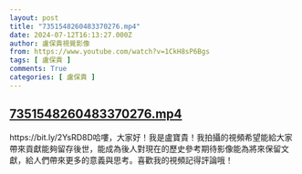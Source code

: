 ```yaml
---
layout: post
title: "7351548260483370276.mp4"
date: 2024-07-12T16:13:27.000Z
author: 盧保貴視覺影像
from: https://www.youtube.com/watch?v=1CkH8sP6Bgs
tags: [ 盧保貴 ]
comments: True
categories: [ 盧保貴 ]
---
```

<!--1720800807000-->
[7351548260483370276.mp4](https://www.youtube.com/watch?v=1CkH8sP6Bgs)
------

<div>
https://bit.ly/2YsRD8D哈嘍，大家好！我是盧寶貴！我拍攝的視頻希望能給大家帶來貢獻能夠留存後世，能成為後人對現在的歷史參考期待影像能為將來保留文獻，給人們帶來更多的意義與思考。喜歡我的視頻記得評論哦！
</div>
